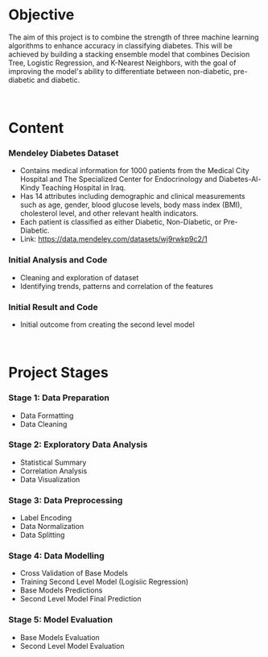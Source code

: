 # **Objective** #

The aim of this project is to combine the strength of three machine learning algorithms to enhance accuracy in classifying diabetes. This will be achieved by building a stacking ensemble model that combines Decision Tree, Logistic Regression, and K-Nearest Neighbors, with the goal of improving the model's ability to differentiate between non-diabetic, pre-diabetic and diabetic.

<br />


# **Content** #

### Mendeley Diabetes Dataset ###
- Contains medical information for 1000 patients from the Medical City Hospital and The Specialized Center for Endocrinology and Diabetes-Al-Kindy Teaching Hospital in Iraq.
- Has 14 attributes including demographic and clinical measurements such as age, gender, blood glucose levels, body mass index (BMI), cholesterol level, and other relevant health indicators.
- Each patient is classified as either Diabetic, Non-Diabetic, or Pre-Diabetic.
- Link: https://data.mendeley.com/datasets/wj9rwkp9c2/1 


### Initial Analysis and Code ###
- Cleaning and exploration of dataset
- Identifying trends, patterns and correlation of the features 


### Initial Result and Code ### 
- Initial outcome from creating the second level model 

<br />


# **Project Stages** #

### Stage 1: Data Preparation 
- Data Formatting
- Data Cleaning 

### Stage 2: Exploratory Data Analysis 
- Statistical Summary 
- Correlation Analysis
- Data Visualization 

### Stage 3: Data Preprocessing
- Label Encoding
- Data Normalization 
- Data Splitting  

### Stage 4: Data Modelling 
- Cross Validation of Base Models
- Training Second Level Model (Logisiic Regression)
- Base Models Predictions
- Second Level Model Final Prediction

### Stage 5: Model Evaluation
- Base Models Evaluation
- Second Level Model Evaluation
